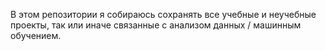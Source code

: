 В этом репозитории я собираюсь сохранять все учебные и неучебные проекты, так или иначе связанные с анализом данных / машинным обучением.

